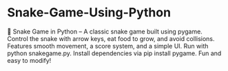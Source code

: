 # Snake-Game-Using-Python
🐍 Snake Game in Python – A classic snake game built using pygame. Control the snake with arrow keys, eat food to grow, and avoid collisions. Features smooth movement, a score system, and a simple UI. Run with python snakegame.py. Install dependencies via pip install pygame. Fun and easy to modify!
